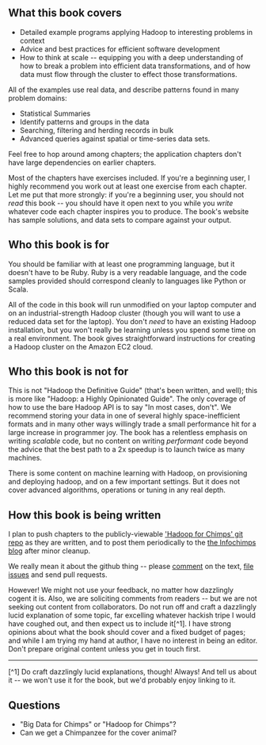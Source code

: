 ## What this book covers

* Detailed example programs applying Hadoop to interesting problems in context
* Advice and best practices for efficient software development
* How to think at scale -- equipping you with a deep understanding of how to break a problem into efficient data transformations, and of how data must flow through the cluster to effect those transformations.

All of the examples use real data, and describe patterns found in many problem domains:

* Statistical Summaries
* Identify patterns and groups in the data
* Searching, filtering and herding records in bulk
* Advanced queries against spatial or time-series data sets.

Feel free to hop around among chapters; the application chapters don't have large dependencies on earlier chapters. 

Most of the chapters have exercises included. If you're a beginning user, I highly recommend you work out at least one exercise from each chapter. Let me put that more strongly: if you're a beginning user, you should not *read* this book -- you should have it open next to you while you *write* whatever code each chapter inspires you to produce. The book's website has sample solutions, and data sets to compare against your output.

## Who this book is for

You should be familiar with at least one programming language, but it doesn't have to be Ruby. Ruby is a very readable language, and the code samples provided should correspond cleanly to languages like Python or Scala.

All of the code in this book will run unmodified on your laptop computer and on an industrial-strength Hadoop cluster (though you will want to use a reduced data set for the laptop). You don't *need* to have an existing Hadoop installation, but you won't really be learning unless you spend some time on a real environment. The book gives straightforward instructions for creating a Hadoop cluster on the Amazon EC2 cloud.

## Who this book is not for

This is not "Hadoop the Definitive Guide" (that's been written, and well); this is more like "Hadoop: a Highly Opinionated Guide".  The only coverage of how to use the bare Hadoop API is to say "In most cases, don't". We recommend storing your data in one of several highly space-inefficient formats and in many other ways willingly trade a small performance hit for a large increase in programmer joy. The book has a relentless emphasis on writing *scalable* code, but no content on writing *performant* code beyond the advice that the best path to a 2x speedup is to launch twice as many machines.

There is some content on machine learning with Hadoop, on provisioning and deploying hadoop, and on a few important settings. But it does not cover advanced algorithms, operations or tuning in any real depth.

## How this book is being written

I plan to push chapters to the publicly-viewable ['Hadoop for Chimps' git repo](http://github.com/infochimps-labs/big_data_for_chimps) as they are written, and to post them periodically to the [the Infochimps blog](http://blog.infochimps.com) after minor cleanup.

We really mean it about the github thing -- please [comment](https://github.com/blog/622-inline-commit-notes) on the text, [file issues](http://github.com/infochimps-labs/big_data_for_chimps/issues) and send pull requests. 

However! We might not use your feedback, no matter how dazzlingly cogent it is. Also, we are soliciting comments from readers -- but we are not seeking out content from collaborators. Do not run off and craft a dazzlingly lucid explanation of some topic, far excelling whatever hackish tripe I would have coughed out, and then expect us to include it[^1]. I have strong opinions about what the book should cover and a fixed budget of pages; and while I am trying my hand at author, I have no interest in being an editor. Don't prepare original content unless you get in touch first.

__________________________________________________________________________

[^1] Do craft dazzlingly lucid explanations, though! Always! And tell us about it -- we won't use it for the book, but we'd probably enjoy linking to it.


## Questions

* "Big Data for Chimps" or "Hadoop for Chimps"?
* Can we get a Chimpanzee for the cover animal?